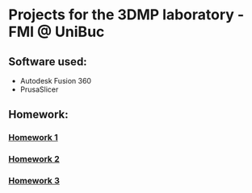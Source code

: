 # Projects for the 3DMP laboratory - FMI @ UniBuc

## Software used:

- Autodesk Fusion 360
- PrusaSlicer

## Homework:

### [Homework 1](https://github.com/DanNimara/3DMP/tree/master/Homework1)
### [Homework 2](https://github.com/DanNimara/3DMP/tree/master/Homework2)
### [Homework 3](https://github.com/DanNimara/3DMP/tree/master/Homework3)
